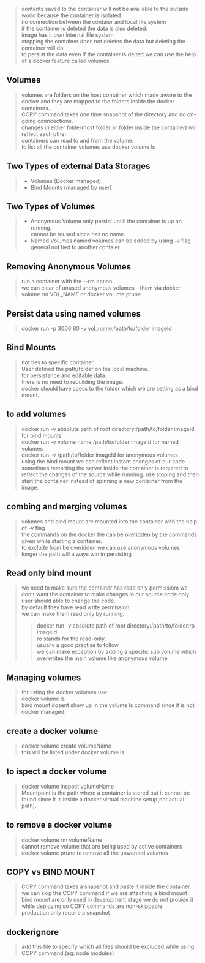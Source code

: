 > contents saved to the container will not be available to the outside world because the container is isolated.<br>
> no connection between the contaier and local file system<br>
> if the container is deleted the data is also deleted.<br>
> image has it own internal file system.<br>
> stopping the container does not deletes the data but deleting the container will do.<br>
> to persist the data even if the container is delted we can use the help of a docker feature called volumes.

## **Volumes**
> volumes are folders on the host container which made aware to the docker and they are mapped to the folders inside the docker containers.<br>
> COPY command takes one time snapshot of the directory and no on-going conncections.<br>
> changes in either folder(host folder or folder inside the container) will reflect each other.<br>
> containers can read to and from the volume.<br>
> to list all the container volumes use docker volume ls<br>

## **Two Types of external Data Storages**
> * Volumes (Docker managed)<br>
> * Bind Mounts (managed by user)<br>

## **Two Types of Volumes**
> * Anonymous Volume
> only persist untill the container is up an running.<br>
> cannot be reused since has no name.<br>
> * Named Volumes
> named volumes can be added by using -v flag
> general not tied to another contaier

## **Removing Anonymous Volumes**
> run a container with the --rm option.<br>
> we can clear of unused anonymous volumes - them via docker volume rm VOL_NAME or docker volume prune.<br>

## **Persist data using named volumes**
> docker run -p 3000:80 -v vol_name:/path/to/folder imageId<br>

## **Bind Mounts**
> not ties to specific container.<br>
> User defined the path/folder on the local machine.<br>
> for persistance and editable data.<br>
> there is no need to rebuilding the image.<br>
> docker should have acess to the folder which we are setting as a bind mount.<br>

## **to add volumes**
> docker run -v absolute path of root directory:/path/to/folder imageId for bind mounts<br>
> docker run -v volume name:/path/to/folder imageId for named volumes<br>
> docker run -v /path/to/folder imageId for anonymous volumes<br>
> using the bind mount we can reflect instant changes of our code<br>
> sometimes restarting the server inside the container is required to reflect the changes of the source while runnimg. use stoping and then start the container instead of spinning a new container from the image.<br>

## **combing and merging volumes**
> volumes and bind mount are mounted into the container with the help of -v flag.<br>
> the commands on the docker file can be overidden by the commands given while starting a container. <br>
> to exclude from be overidden we can use anonymous volumes<br>
> longer the path will always win in persisting<br>

## **Read only bind mount**
> we need to make sure the container has read only permissiom we don't want the container to make changes in our source code only user should able to change the code.<br>
> by default they have read write permission<br>
> we can make them read only by running: <br>
>> docker run -v absolute path of root directory:/path/to/folder:ro imageId<br>
> ro stands for the read-only.<br>
> usually a good practise to follow. <br> 
> we can make exception by adding a specific sub volume which overwrites the main volume like anonymous volume<br>

## **Managing volumes**
> for listing the docker volumes use: <br>
> docker volume ls<br>
> bind mount dosent show up in the volume ls command since it is not docker managed.<br>

## **create a docker volume**
> docker volume create volumeName<br>
> this will be listed under docker volume ls<br>

## **to ispect a docker volume**
> docker volume inspect volumeName<br>
> Mountpoint is the path where a container is stored but it cannot be found since it is inside a docker virtual machine setup(not actual path).<br>

## **to remove a docker volume**
> docker volume rm volumeName<br>
> cannot remove volume that are being used by active containers<br>
> docker volume prune to remove all the unwanted volumes<br>

## **COPY vs BIND MOUNT**
> COPY command takes a snapshot and paste it inside the container.<br>
> we can skip the COPY command if we are attaching a bind mount.<br>
> bind mount are only used in development stage we do not provide it while deploying so  COPY commands are non-skippable.<br>
> production only require a snapshot<br>

## **dockerignore**
> add this file to specify which all files should be excluded while using COPY command.(eg: node modules)<br>
